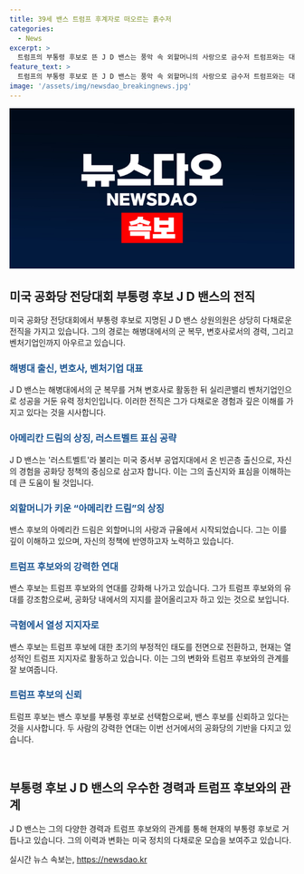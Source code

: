 ```yaml
---
title: 39세 밴스 트럼프 후계자로 떠오르는 흙수저
categories:
  - News
excerpt: >
  트럼프의 부통령 후보로 뜬 J D 밴스는 풍악 속 외할머니의 사랑으로 금수저 트럼프와는 대조적인 인생을 살아왔다. 이라크 전참병 경험과 변호사, 벤처기업 대표로 실리콘밸리 거물들과 교류했으며, 지도자로 거듭난 정치 신인으로 주목받고 있다. 한편, 트럼프의 열성 지지자로 돌변한 밴스는 러스트벨트 유권자와 소수 인종 표를 끌어모을 수 있는 특성을 지닌 것으로 평가되고 있다. 
feature_text: >
  트럼프의 부통령 후보로 뜬 J D 밴스는 풍악 속 외할머니의 사랑으로 금수저 트럼프와는 대조적인 인생을 살아왔다. 이라크 전참병 경험과 변호사, 벤처기업 대표로 실리콘밸리 거물들과 교류했으며, 지도자로 거듭난 정치 신인으로 주목받고 있다. 한편, 트럼프의 열성 지지자로 돌변한 밴스는 러스트벨트 유권자와 소수 인종 표를 끌어모을 수 있는 특성을 지닌 것으로 평가되고 있다. 
image: '/assets/img/newsdao_breakingnews.jpg'
---
```


<p><img src="/assets/img/newsdao_breakingnews.jpg" alt="ranknews 속보" /></p>

<h2 data-ke-size="size26">미국 공화당 전당대회 부통령 후보 J D 밴스의 전직</h2>

<p data-ke-size="size16">미국 공화당 전당대회에서 부통령 후보로 지명된 J D 밴스 상원의원은 상당히 다채로운 전직을 가지고 있습니다. 그의 경로는 해병대에서의 군 복무, 변호사로서의 경력, 그리고 벤처기업인까지 아우르고 있습니다.</p>

<h3><b><span style="color: #1a5490;">해병대 출신, 변호사, 벤처기업 대표</span></b></h3>

<p data-ke-size="size16">J D 밴스는 해병대에서의 군 복무를 거쳐 변호사로 활동한 뒤 실리콘밸리 벤처기업인으로 성공을 거둔 유력 정치인입니다. 이러한 전직은 그가 다채로운 경험과 깊은 이해를 가지고 있다는 것을 시사합니다.</p>

<h3><b><span style="color: #1a5490;">아메리칸 드림의 상징, 러스트벨트 표심 공략</span></b></h3>

<p data-ke-size="size16">J D 밴스는 '러스트벨트'라 불리는 미국 중서부 공업지대에서 온 빈곤층 출신으로, 자신의 경험을 공화당 정책의 중심으로 삼고자 합니다. 이는 그의 출신지와 표심을 이해하는데 큰 도움이 될 것입니다.</p>

<h3><b><span style="color: #1a5490;">외할머니가 키운 “아메리칸 드림”의 상징</span></b></h3>

<p data-ke-size="size16">밴스 후보의 아메리칸 드림은 외할머니의 사랑과 규율에서 시작되었습니다. 그는 이를 깊이 이해하고 있으며, 자신의 정책에 반영하고자 노력하고 있습니다.</p>

<h3><b><span style="color: #1a5490;">트럼프 후보와의 강력한 연대</span></b></h3>

<p data-ke-size="size16">밴스 후보는 트럼프 후보와의 연대를 강화해 나가고 있습니다. 그가 트럼프 후보와의 유대를 강조함으로써, 공화당 내에서의 지지를 끌어올리고자 하고 있는 것으로 보입니다.</p>

<h3><b><span style="color: #1a5490;">극혐에서 열성 지지자로</span></b></h3>

<p data-ke-size="size16">밴스 후보는 트럼프 후보에 대한 초기의 부정적인 태도를 전면으로 전환하고, 현재는 열성적인 트럼프 지지자로 활동하고 있습니다. 이는 그의 변화와 트럼프 후보와의 관계를 잘 보여줍니다.</p>

<h3><b><span style="color: #1a5490;">트럼프 후보의 신뢰</span></b></h3>

<p data-ke-size="size16">트럼프 후보는 밴스 후보를 부통령 후보로 선택함으로써, 밴스 후보를 신뢰하고 있다는 것을 시사합니다. 두 사람의 강력한 연대는 이번 선거에서의 공화당의 기반을 다지고 있습니다.</p>

<p data-ke-size="size16">&nbsp;</p>

<h2 data-ke-size="size26">부통령 후보 J D 밴스의 우수한 경력과 트럼프 후보와의 관계</h2>

<p data-ke-size="size16">J D 밴스는 그의 다양한 경력과 트럼프 후보와의 관계를 통해 현재의 부통령 후보로 거듭나고 있습니다. 그의 이력과 변화는 미국 정치의 다채로운 모습을 보여주고 있습니다.</p>
실시간 뉴스 속보는, <a href="https://newsdao.kr" rel="dofollow">https://newsdao.kr</a>


